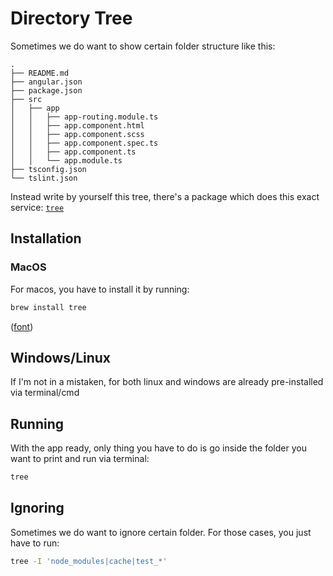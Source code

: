 # Directory Tree

Sometimes we do want to show certain folder structure like this:

```
.
├── README.md
├── angular.json
├── package.json
├── src
│   ├── app
│   │   ├── app-routing.module.ts
│   │   ├── app.component.html
│   │   ├── app.component.scss
│   │   ├── app.component.spec.ts
│   │   ├── app.component.ts
│   │   └── app.module.ts
├── tsconfig.json
└── tslint.json
```

Instead write by yourself this tree, there's a package which does this exact service: [`tree`](http://mama.indstate.edu/users/ice/tree/)

## Installation

### MacOS

For macos, you have to install it by running:

```bash
brew install tree
```

([font](https://superuser.com/a/359727))

## Windows/Linux

If I'm not in a mistaken, for both linux and windows are already pre-installed via terminal/cmd

## Running

With the app ready, only thing you have to do is go inside the folder you want to print and run via terminal:

```bash
tree
```

## Ignoring

Sometimes we do want to ignore certain folder. For those cases, you just have to run:

```bash
tree -I 'node_modules|cache|test_*'
```
